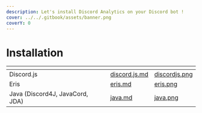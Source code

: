 ```yaml
---
description: Let's install Discord Analytics on your Discord bot !
cover: ../../.gitbook/assets/banner.png
coverY: 0
---
```


# Installation

<table data-view="cards"><thead><tr><th></th><th></th><th></th><th data-hidden data-card-target data-type="content-ref"></th><th data-hidden data-card-cover data-type="files"></th></tr></thead><tbody><tr><td>Discord.js</td><td></td><td></td><td><a href="discord.js.md">discord.js.md</a></td><td><a href="../../.gitbook/assets/discordjs.png">discordjs.png</a></td></tr><tr><td>Eris</td><td></td><td></td><td><a href="eris.md">eris.md</a></td><td><a href="../../.gitbook/assets/eris.png">eris.png</a></td></tr><tr><td>Java (Discord4J, JavaCord, JDA)</td><td></td><td></td><td><a href="java.md">java.md</a></td><td><a href="../../.gitbook/assets/java.png">java.png</a></td></tr></tbody></table>
